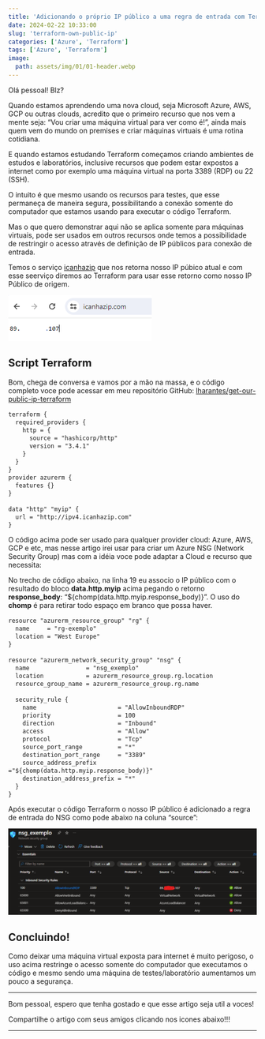 ```yaml
---
title: 'Adicionando o próprio IP público a uma regra de entrada com Terraform'
date: 2024-02-22 10:33:00
slug: 'terraform-own-public-ip'
categories: ['Azure', 'Terraform']
tags: ['Azure', 'Terraform']
image:
  path: assets/img/01/01-header.webp
---
```


Olá pessoal! Blz?

Quando estamos aprendendo uma nova cloud, seja Microsoft Azure, AWS, GCP ou outras clouds, acredito que o primeiro recurso que nos vem a mente seja: “Vou criar uma máquina virtual para ver como é!”, ainda mais quem vem do mundo on premises e criar máquinas virtuais é uma rotina cotidiana.

E quando estamos estudando Terraform começamos criando ambientes de estudos e laboratórios, inclusive recursos que podem estar expostos a internet como por exemplo uma máquina virtual na porta 3389 (RDP) ou 22 (SSH).

O intuito é que mesmo usando os recursos para testes, que esse permaneça de maneira segura, possibilitando a conexão somente do computador que estamos usando para executar o código Terraform.

Mas o que quero demonstrar aqui não se aplica somente para máquinas virtuais, pode ser usados em outros recursos onde temos a possibilidade de restringir o acesso através de definição de IP públicos para conexão de entrada.

Temos o serviço <a href="https://icanhazip.com/" target="_blank">icanhazip</a> que nos retorna nosso IP púbico atual e com esse seerviço diremos ao Terraform para usar esse retorno como nosso IP Público de origem.

![icanhazip](/assets/img/01/02.png)

## Script Terraform

Bom, chega de conversa e vamos por a mão na massa, e o código completo voce pode acessar em meu repositório GitHub: <a href="https://github.com/lharantes/get-our-public-ip-terraform" target="_blank">lharantes/get-our-public-ip-terraform</a>

[link-github]: https://github.com/lharantes/get-our-public-ip-terraform

```hcl
terraform {
  required_providers {
    http = {
      source = "hashicorp/http"
      version = "3.4.1"
    }
  }
}
provider azurerm {
  features {}
}

data "http" "myip" {
  url = "http://ipv4.icanhazip.com"
}
```

O código acima pode ser usado para qualquer provider cloud: Azure, AWS, GCP e etc, mas nesse artigo irei usar para criar um Azure NSG (Network Security Group) mas com a idéia voce pode adaptar a Cloud e recurso que necessita:

No trecho de código abaixo, na linha 19 eu associo o IP público com o resultado do bloco **data.http.myip** acima pegando o retorno **response_body**: “${chomp(data.http.myip.response_body)}”. O uso do **chomp** é para retirar todo espaço em branco que possa haver.

```hcl
resource "azurerm_resource_group" "rg" {
  name     = "rg-exemplo"
  location = "West Europe"
}

resource "azurerm_network_security_group" "nsg" {
  name                = "nsg_exemplo"
  location            = azurerm_resource_group.rg.location
  resource_group_name = azurerm_resource_group.rg.name

  security_rule {
    name                       = "AllowInboundRDP"
    priority                   = 100
    direction                  = "Inbound"
    access                     = "Allow"
    protocol                   = "Tcp"
    source_port_range          = "*"
    destination_port_range     = "3389"
    source_address_prefix      ="${chomp(data.http.myip.response_body)}"
    destination_address_prefix = "*"
  }
}
```

Após executar o código Terraform o nosso IP público é adicionado a regra de entrada do NSG como pode abaixo na coluna “source”:

![NSG](/assets/img/01/01.png)

## Concluindo!

Como deixar uma máquina virtual exposta para internet é muito perigoso, o uso acima restringe o acesso somente do computador que executamos o código e mesmo sendo uma máquina de testes/laboratório aumentamos um pouco a segurança.

<hr>
Bom pessoal, espero que tenha gostado e que esse artigo seja util a voces!
<br>

Compartilhe o artigo com seus amigos clicando nos icones abaixo!!!
<hr>